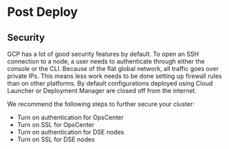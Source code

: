 # Post Deploy

## Security

GCP has a lot of good security features by default.  To open an SSH connection to a node, a user needs to authenticate through either the console or the CLI.  Because of the flat global network, all traffic goes over private IPs.  This means less work needs to be done setting up firewall rules than on other platforms.  By default configurations deployed using Cloud Launcher or Deployment Manager are closed off from the internet.

We recommend the following steps to further secure your cluster:

* Turn on authentication for OpsCenter
* Turn on SSL for OpsCenter
* Turn on authentication for DSE nodes
* Turn on SSL for DSE nodes

